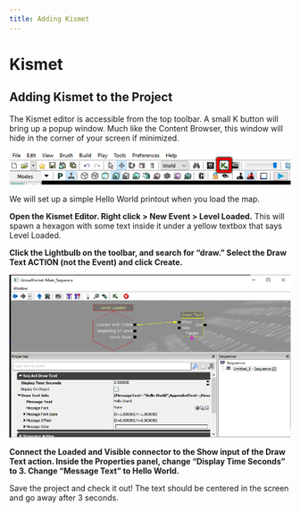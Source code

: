 ```yaml
---
title: Adding Kismet
---
```

# Kismet

## Adding Kismet to the Project <Badge text="important" type="tip"/>

The Kismet editor is accessible from the top toolbar. A small K button will bring up a popup window. Much like the Content Browser, this window will hide in the corner of your screen if minimized.

<img src='../../.vuepress/public/images/image238.png' title="It was fate..."></img>

We will set up a simple Hello World printout when you load the map.

**Open the Kismet Editor. Right click > New Event > Level Loaded.** This will spawn a hexagon with some text inside it under a yellow textbox that says Level Loaded.

**Click the Lightbulb on the toolbar, and search for “draw.” Select the Draw Text ACTION (not the Event) and click Create.**

<img src='../../.vuepress/public/images/image126.png' title="Hello World"></img>

**Connect the Loaded and Visible connector to the Show input of the Draw Text action. Inside the Properties panel, change “Display Time Seconds” to 3. Change “Message Text” to Hello World.**

Save the project and check it out! The text should be centered in the screen and go away after 3 seconds.
